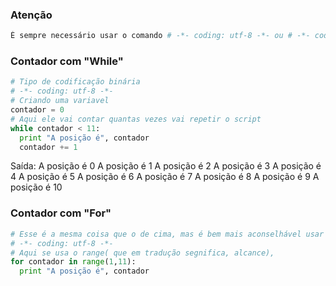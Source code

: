 
### Atenção
```python
É sempre necessário usar o comando # -*- coding: utf-8 -*- ou # -*- coding: utf-8 -*- para funcionar o programa.
```
### Contador com "While"
```python
# Tipo de codificação binária
# -*- coding: utf-8 -*-
# Criando uma variavel
contador = 0
# Aqui ele vai contar quantas vezes vai repetir o script
while contador < 11:
  print "A posição é", contador
  contador += 1
```
Saída:
A posição é 0
A posição é 1
A posição é 2
A posição é 3
A posição é 4
A posição é 5
A posição é 6
A posição é 7
A posição é 8
A posição é 9
A posição é 10

### Contador com "For"
```python
# Esse é a mesma coisa que o de cima, mas é bem mais aconselhável usar o for como contador do que while.
# -*- coding: utf-8 -*-
# Aqui se usa o range( que em tradução segnifica, alcance),
for contador in range(1,11):
  print "A posição é", contador
```
